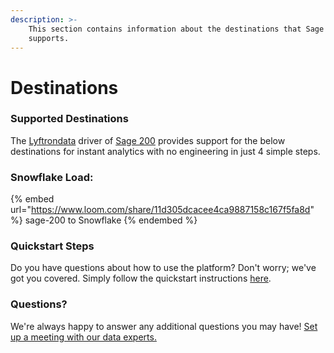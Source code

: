 ```yaml
---
description: >-
    This section contains information about the destinations that Sage 200
    supports.
---
```


# Destinations

### Supported Destinations

The [Lyftrondata](https://www.lyftrondata.com/) driver of [Sage 200](https://www.lyftrondata.com/integration/sage-200/) provides support for the below destinations for instant analytics with no engineering in just 4 simple steps.

### Snowflake Load:

{% embed url="https://www.loom.com/share/11d305dcacee4ca9887158c167f5fa8d" %}
sage-200 to Snowflake
{% endembed %}

### Quickstart Steps

Do you have questions about how to use the platform? Don't worry; we've got you covered. Simply follow the quickstart instructions [here](../../../quickstart-steps.md).

### Questions? <a href="#questions" id="questions"></a>

We're always happy to answer any additional questions you may have! [Set up a meeting with our data experts.](https://www.lyftrondata.com/book-a-meeting/)
